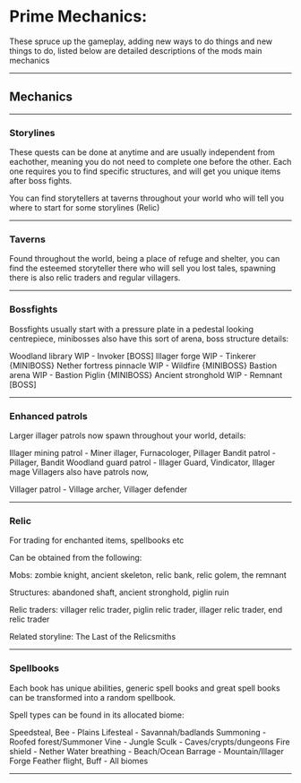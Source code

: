 # Prime Mechanics:

These spruce up the gameplay, adding new ways to do things and new things to do, listed below are detailed descriptions of the mods main mechanics

---

## Mechanics

---

### Storylines
These quests can be done at anytime and are usually independent from eachother, meaning you do not need to complete one before the other. Each one requires you to find specific structures, and will get you unique items after boss fights.

You can find storytellers at taverns throughout your world who will tell you where to start for some storylines (Relic)

---

### Taverns
Found throughout the world, being a place of refuge and shelter, you can find the esteemed storyteller there who will sell you lost tales, spawning there is also relic traders and regular villagers.

---

### Bossfights
Bossfights usually start with a pressure plate in a pedestal looking centrepiece, minibosses also have this sort of arena, boss structure details:

Woodland library WIP - Invoker [BOSS]
Illager forge WIP - Tinkerer {MINIBOSS}
Nether fortress pinnacle WIP - Wildfire {MINIBOSS}
Bastion arena WIP - Bastion Piglin {MINIBOSS}
Ancient stronghold WIP - Remnant [BOSS]

---

### Enhanced patrols
Larger illager patrols now spawn throughout your world, details:

Illager mining patrol - Miner illager, Furnacologer, Pillager
Bandit patrol - Pillager, Bandit
Woodland guard patrol - Illager Guard, Vindicator, Illager mage
Villagers also have patrols now,

Villager patrol - Village archer, Villager defender

---

### Relic
For trading for enchanted items, spellbooks etc

Can be obtained from the following:

Mobs: zombie knight, ancient skeleton, relic bank, relic golem, the remnant

Structures: abandoned shaft, ancient stronghold, piglin ruin

Relic traders: villager relic trader, piglin relic trader, illager relic trader, end relic trader

Related storyline: The Last of the Relicsmiths

---

### Spellbooks
Each book has unique abilities, generic spell books and great spell books can be transformed into a random spellbook.

Spell types can be found in its allocated biome:

Speedsteal, Bee - Plains
Lifesteal - Savannah/badlands
Summoning - Roofed forest/Summoner
Vine - Jungle
Sculk - Caves/crypts/dungeons
Fire shield - Nether
Water breathing - Beach/Ocean
Barrage - Mountain/Illager Forge
Feather flight, Buff - All biomes

---
